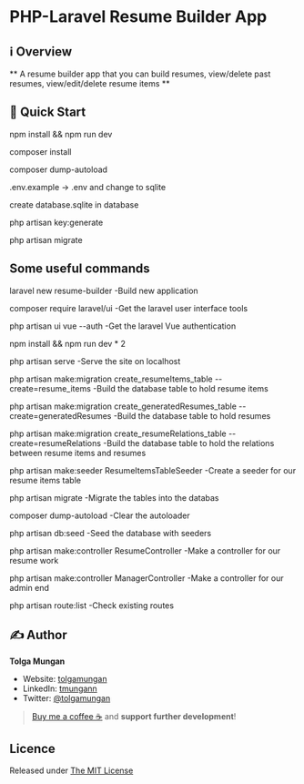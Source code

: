 # PHP-Laravel Resume Builder App

## ℹ️ Overview
** A resume builder app that you can build resumes, view/delete past resumes, view/edit/delete resume items **

## 🚀 Quick Start

npm install && npm run dev

composer install

composer dump-autoload

.env.example -> .env and change to sqlite

create database.sqlite in database

php artisan key:generate

php artisan migrate

## Some useful commands

laravel new resume-builder
-Build new application

composer require laravel/ui
-Get the laravel user interface tools

php artisan ui vue --auth
-Get the laravel Vue authentication

npm install && npm run dev * 2

php artisan serve
-Serve the site on localhost

php artisan make:migration create_resumeItems_table --create=resume_items
-Build the database table to hold resume items

php artisan make:migration create_generatedResumes_table --create=generatedResumes
-Build the database table to hold resumes

php artisan make:migration create_resumeRelations_table --create=resumeRelations
-Build the database table to hold the relations between resume items and resumes

php artisan make:seeder ResumeItemsTableSeeder
-Create a seeder for our resume items table

php artisan migrate
-Migrate the tables into the databas

composer dump-autoload
-Clear the autoloader

php artisan db:seed
-Seed the database with seeders

php artisan make:controller ResumeController
-Make a controller for our resume work

php artisan make:controller ManagerController
-Make a controller for our admin end

php artisan route:list
-Check existing routes 


## ✍️ Author

**Tolga Mungan**

* Website: [tolgamungan](https://tolgamungan.com)
* LinkedIn: [tmungann](https://www.linkedin.com/in/tmungan/)
* Twitter: [@tolgamungan](https://twitter.com/tmungann)

> [Buy me a coffee ☕](https://www.buymeacoffee.com/tolgamungan) and **support further development**!

## Licence

Released under [The MIT License](LICENCE)
